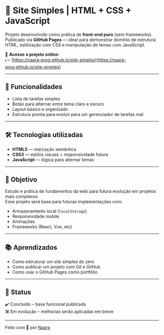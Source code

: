 # 🧠 Site Simples | HTML + CSS + JavaScript

Projeto desenvolvido como prática de **front-end puro** (sem frameworks).  
Publicado via **GitHub Pages** — ideal para demonstrar domínio de estrutura HTML, estilização com CSS e manipulação de temas com JavaScript.

🔗 **Acesse o projeto online:**  
👉 [https://naara-prog.github.io/site-simples](https://naara-prog.github.io/site-simples)

---

## 📌 Funcionalidades

- Lista de tarefas simples
- Botão para alternar entre tema claro e escuro
- Layout básico e organizado
- Estrutura pronta para evoluir para um gerenciador de tarefas real

---

## 🛠 Tecnologias utilizadas

- **HTML5** — marcação semântica
- **CSS3** — estilos visuais + responsividade futura
- **JavaScript** — lógica para alternar temas

---

## 🎯 Objetivo

Estudo e prática de fundamentos da web para futura evolução em projetos mais complexos.  
Esse projeto será base para futuras implementações com:

- Armazenamento local (`localStorage`)
- Responsividade mobile
- Animações
- Frameworks (React, Vue, etc)

---

## 📚 Aprendizados

- Como estruturar um site simples do zero
- Como publicar um projeto com Git e GitHub
- Como usar o GitHub Pages como portfólio

---

## 🚀 Status

✔️ Concluído – base funcional publicada  
🛠 Em evolução – melhorias serão aplicadas em breve

---

Feito com 💜 por [Naara](https://github.com/naara-prog)

